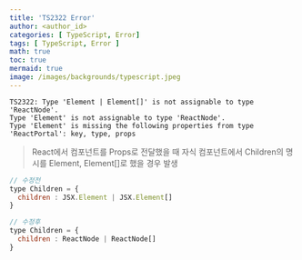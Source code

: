 ```yaml
---
title: 'TS2322 Error'
author: <author_id>
categories: [ TypeScript, Error]
tags: [ TypeScript, Error ]
math: true
toc: true
mermaid: true
image: /images/backgrounds/typescript.jpeg
---
```


```shell
TS2322: Type 'Element | Element[]' is not assignable to type 'ReactNode'.
Type 'Element' is not assignable to type 'ReactNode'.
Type 'Element' is missing the following properties from type 
'ReactPortal': key, type, props
```

> React에서 컴포넌트를 Props로 전달했을 때 자식 컴포넌트에서 
> Children의 명시를 Element, Element[]로 했을 경우 발생

```jsx
// 수정전
type Children = {
  children : JSX.Element | JSX.Element[]
}

// 수정후
type Children = {
  children : ReactNode | ReactNode[]
}
```
